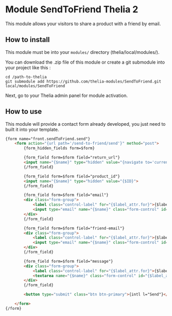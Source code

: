 # Module SendToFriend Thelia 2

This module allows your visitors to share a product with a friend by email.

## How to install

This module must be into your ```modules/``` directory (thelia/local/modules/).

You can download the .zip file of this module or create a git submodule into your project like this :

```
cd /path-to-thelia
git submodule add https://github.com/thelia-modules/SendToFriend.git local/modules/SendToFriend
```

Next, go to your Thelia admin panel for module activation.

## How to use

This module will provide a contact form already developed, you just need to built it into your template.

```html
{form name="front.sendToFriend.send"}
    <form action="{url path='/send-to-friend/send'}" method="post">
        {form_hidden_fields form=$form}

        {form_field form=$form field="return_url"}
        <input name="{$name}" type="hidden" value="{navigate to='current'}">
        {/form_field}

        {form_field form=$form field="product_id"}
        <input name="{$name}" type="hidden" value="{$ID}">
        {/form_field}

        {form_field form=$form field="email"}
        <div class="form-group">
            <label class="control-label" for="{$label_attr.for}">{$label} :</label>
            <input type="email" name="{$name}" class="form-control" id="{$label_attr.for}" autofocus="autofocus" {if $required} aria-required="true" required{/if}>
        </div>
        {/form_field}

        {form_field form=$form field="friend-email"}
        <div class="form-group">
            <label class="control-label" for="{$label_attr.for}">{$label} :</label>
            <input type="email" name="{$name}" class="form-control" id="{$label_attr.for}" {if $required} aria-required="true" required{/if}>
        </div>
        {/form_field}

        {form_field form=$form field="message"}
        <div class="form-group">
            <label class="control-label" for="{$label_attr.for}">{$label} :</label>
            <textarea name="{$name}" class="form-control" id="{$label_attr.for}" rows="5" {if $required} aria-required="true" required{/if}></textarea>
        </div>
        {/form_field}

        <button type="submit" class="btn btn-primary">{intl l="Send"}</button>

    </form>
{/form}
```